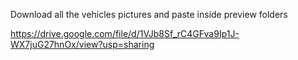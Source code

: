 Download all the vehicles pictures and paste inside preview folders

https://drive.google.com/file/d/1VJb8Sf_rC4GFva9Ip1J-WX7juG27hnOx/view?usp=sharing